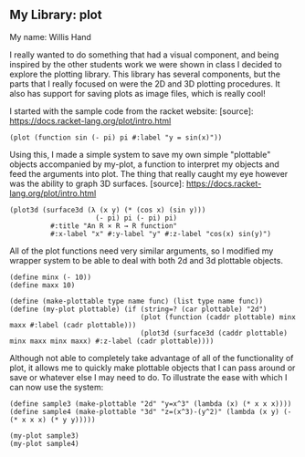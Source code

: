 ## My Library: plot
My name: Willis Hand

I really wanted to do something that had a visual component, and being inspired by the other students work we were shown in class I decided to explore the plotting library. This library has several components, but the parts that I really focused on were the 2D and 3D plotting procedures. It also has support for saving plots as image files, which is really cool!

I started with the sample code from the racket website:
[source]: https://docs.racket-lang.org/plot/intro.html
```
(plot (function sin (- pi) pi #:label "y = sin(x)"))
```
Using this, I made a simple system to save my own simple "plottable" objects accompanied by my-plot, a function to interpret my objects and feed the arguments into plot. The thing that really caught my eye however was the ability to graph 3D surfaces.
[source]: https://docs.racket-lang.org/plot/intro.html
```
(plot3d (surface3d (λ (x y) (* (cos x) (sin y)))
                     (- pi) pi (- pi) pi)
          #:title "An R × R → R function"
          #:x-label "x" #:y-label "y" #:z-label "cos(x) sin(y)")
```
All of the plot functions need very similar arguments, so I modified my wrapper system to be able to deal with both 2d and 3d plottable objects.
```
(define minx (- 10))
(define maxx 10)

(define (make-plottable type name func) (list type name func))
(define (my-plot plottable) (if (string=? (car plottable) "2d")
                                (plot (function (caddr plottable) minx maxx #:label (cadr plottable)))
                                (plot3d (surface3d (caddr plottable) minx maxx minx maxx) #:z-label (cadr plottable))))
```
Although not able to completely take advantage of all of the functionality of plot, it allows me to quickly make plottable objects that I can pass around or save or whatever else I may need to do. To illustrate the ease with which I can now use the system:
```
(define sample3 (make-plottable "2d" "y=x^3" (lambda (x) (* x x x))))
(define sample4 (make-plottable "3d" "z=(x^3)-(y^2)" (lambda (x y) (- (* x x x) (* y y)))))
```
```
(my-plot sample3)
(my-plot sample4)
```
